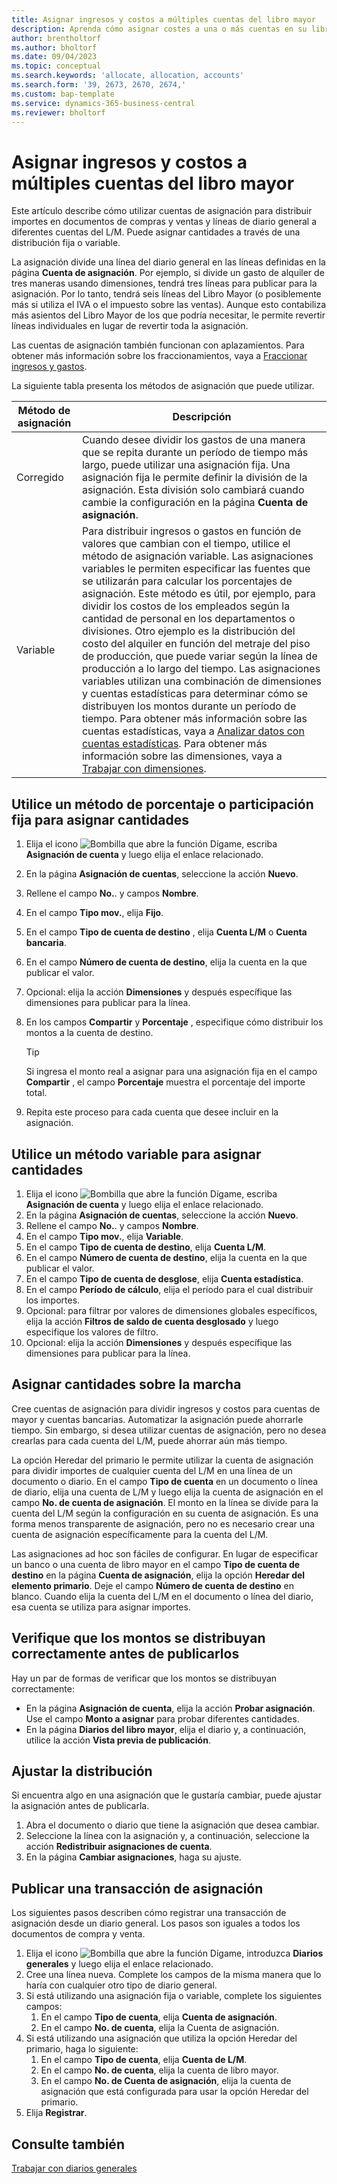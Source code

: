 ```yaml
---
title: Asignar ingresos y costos a múltiples cuentas del libro mayor
description: Aprenda cómo asignar costes a una o más cuentas en su libro mayor.
author: brentholtorf
ms.author: bholtorf
ms.date: 09/04/2023
ms.topic: conceptual
ms.search.keywords: 'allocate, allocation, accounts'
ms.search.form: '39, 2673, 2670, 2674,'
ms.custom: bap-template
ms.service: dynamics-365-business-central
ms.reviewer: bholtorf
---
```


# Asignar ingresos y costos a múltiples cuentas del libro mayor

Este artículo describe cómo utilizar cuentas de asignación para distribuir importes en documentos de compras y ventas y líneas de diario general a diferentes cuentas del L/M. Puede asignar cantidades a través de una distribución fija o variable.  

La asignación divide una línea del diario general en las líneas definidas en la página **Cuenta de asignación**. Por ejemplo, si divide un gasto de alquiler de tres maneras usando dimensiones, tendrá tres líneas para publicar para la asignación. Por lo tanto, tendrá seis líneas del Libro Mayor (o posiblemente más si utiliza el IVA o el impuesto sobre las ventas). Aunque esto contabiliza más asientos del Libro Mayor de los que podría necesitar, le permite revertir líneas individuales en lugar de revertir toda la asignación.

Las cuentas de asignación también funcionan con aplazamientos. Para obtener más información sobre los fraccionamientos, vaya a [Fraccionar ingresos y gastos](finance-how-defer-revenue-expenses.md).

La siguiente tabla presenta los métodos de asignación que puede utilizar.

|Método de asignación  |Descripción  |
|---------|---------|
|Corregido     | Cuando desee dividir los gastos de una manera que se repita durante un período de tiempo más largo, puede utilizar una asignación fija. Una asignación fija le permite definir la división de la asignación. Esta división solo cambiará cuando cambie la configuración en la página **Cuenta de asignación**.        |
|Variable     | Para distribuir ingresos o gastos en función de valores que cambian con el tiempo, utilice el método de asignación variable. Las asignaciones variables le permiten especificar las fuentes que se utilizarán para calcular los porcentajes de asignación. Este método es útil, por ejemplo, para dividir los costos de los empleados según la cantidad de personal en los departamentos o divisiones. Otro ejemplo es la distribución del costo del alquiler en función del metraje del piso de producción, que puede variar según la línea de producción a lo largo del tiempo. Las asignaciones variables utilizan una combinación de dimensiones y cuentas estadísticas para determinar cómo se distribuyen los montos durante un período de tiempo. Para obtener más información sobre las cuentas estadísticas, vaya a [Analizar datos con cuentas estadísticas](bi-use-statistical-accounts.md). Para obtener más información sobre las dimensiones, vaya a [Trabajar con dimensiones](finance-dimensions.md).        |

## Utilice un método de porcentaje o participación fija para asignar cantidades

1. Elija el icono ![Bombilla que abre la función Dígame](media/ui-search/search_small.png "Dígame qué desea hacer"), escriba **Asignación de cuenta** y luego elija el enlace relacionado.  
1. En la página **Asignación de cuentas**, seleccione la acción **Nuevo**.
1. Rellene el campo **No.**. y campos **Nombre**.
1. En el campo **Tipo mov.**, elija **Fijo**.
1. En el campo **Tipo de cuenta de destino** , elija **Cuenta L/M** o **Cuenta bancaria**.
1. En el campo **Número de cuenta de destino**, elija la cuenta en la que publicar el valor.
1. Opcional: elija la acción **Dimensiones** y después específique las dimensiones para publicar para la línea.
1. En los campos **Compartir** y **Porcentaje** , especifique cómo distribuir los montos a la cuenta de destino.
  
   > [!TIP]
   > Si ingresa el monto real a asignar para una asignación fija en el campo **Compartir** , el campo **Porcentaje** muestra el porcentaje del importe total.
1. Repita este proceso para cada cuenta que desee incluir en la asignación.

## Utilice un método variable para asignar cantidades

1. Elija el icono ![Bombilla que abre la función Dígame](media/ui-search/search_small.png "Dígame qué desea hacer"), escriba **Asignación de cuenta** y luego elija el enlace relacionado.  
1. En la página **Asignación de cuentas**, seleccione la acción **Nuevo**.
1. Rellene el campo **No.**. y campos **Nombre**.
1. En el campo **Tipo mov.**, elija **Variable**.
1. En el campo **Tipo de cuenta de destino**, elija **Cuenta L/M**.
1. En el campo **Número de cuenta de destino**, elija la cuenta en la que publicar el valor.
1. En el campo **Tipo de cuenta de desglose**, elija **Cuenta estadística**.
1. En el campo **Período de cálculo**, elija el período para el cual distribuir los importes.
1. Opcional: para filtrar por valores de dimensiones globales específicos, elija la acción **Filtros de saldo de cuenta desglosado** y luego especifique los valores de filtro.
1. Opcional: elija la acción **Dimensiones** y después específique las dimensiones para publicar para la línea.

## Asignar cantidades sobre la marcha

Cree cuentas de asignación para dividir ingresos y costos para cuentas de mayor y cuentas bancarias. Automatizar la asignación puede ahorrarle tiempo. Sin embargo, si desea utilizar cuentas de asignación, pero no desea crearlas para cada cuenta del L/M, puede ahorrar aún más tiempo.

La opción Heredar del primario le permite utilizar la cuenta de asignación para dividir importes de cualquier cuenta del L/M en una línea de un documento o diario. En el campo **Tipo de cuenta** en un documento o línea de diario, elija una cuenta de L/M y luego elija la cuenta de asignación en el campo **No. de cuenta de asignación**. El monto en la línea se divide para la cuenta del L/M según la configuración en su cuenta de asignación. Es una forma menos transparente de asignación, pero no es necesario crear una cuenta de asignación específicamente para la cuenta del L/M.

Las asignaciones ad hoc son fáciles de configurar. En lugar de especificar un banco o una cuenta de libro mayor en el campo **Tipo de cuenta de destino** en la página **Cuenta de asignación**, elija la opción **Heredar del elemento primario**. Deje el campo **Número de cuenta de destino** en blanco. Cuando elija la cuenta del L/M en el documento o línea del diario, esa cuenta se utiliza para asignar importes.

## Verifique que los montos se distribuyan correctamente antes de publicarlos

Hay un par de formas de verificar que los montos se distribuyan correctamente:

* En la página **Asignación de cuenta**, elija la acción **Probar asignación**. Use el campo **Monto a asignar** para probar diferentes cantidades.
* En la página **Diarios del libro mayor**, elija el diario y, a continuación, utilice la acción **Vista previa de publicación**.

## Ajustar la distribución

Si encuentra algo en una asignación que le gustaría cambiar, puede ajustar la asignación antes de publicarla.  

1. Abra el documento o diario que tiene la asignación que desea cambiar.
1. Seleccione la línea con la asignación y, a continuación, seleccione la acción **Redistribuir asignaciones de cuenta**.
1. En la página **Cambiar asignaciones**, haga su ajuste.

## Publicar una transacción de asignación

Los siguientes pasos describen cómo registrar una transacción de asignación desde un diario general. Los pasos son iguales a todos los documentos de compra y venta.

1. Elija el icono ![Bombilla que abre la función Dígame](media/ui-search/search_small.png "Dígame qué desea hacer"), introduzca **Diarios generales** y luego elija el enlace relacionado.  
1. Cree una línea nueva. Complete los campos de la misma manera que lo haría con cualquier otro tipo de diario general.
1. Si está utilizando una asignación fija o variable, complete los siguientes campos:
    1. En el campo **Tipo de cuenta**, elija **Cuenta de asignación**.
    1. En el campo **No. de cuenta**, elija la Cuenta de asignación.
1. Si está utilizando una asignación que utiliza la opción Heredar del primario, haga lo siguiente:
    1. En el campo **Tipo de cuenta**, elija **Cuenta de L/M**.
    1. En el campo **No. de cuenta**, elija la cuenta de libro mayor.
    1. En el campo **No. de Cuenta de asignación**, elija la cuenta de asignación que está configurada para usar la opción Heredar del primario. 
1. Elija **Registrar**.

## Consulte también

[Trabajar con diarios generales](ui-work-general-journals.md)  